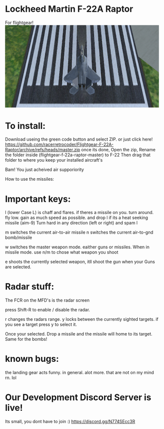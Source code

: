 # Lockheed Martin F-22A Raptor
For flightgear!
![image](/pic.png)

# To install:
 Download useing the green code button and select ZIP. or just click here! https://github.com/racerretrocoder/Flightgear-F-22A-Raptor/archive/refs/heads/master.zip
once its done, Open the zip, Rename the folder inside (flightgear-f-22a-raptor-master) to F-22
Then drag that folder to where you keep your installed aircraft's

Bam! You just acheived air supporiority 

How to use the missiles:

# Important keys:

l (lower Case L) is chaff and flares. if theres a missile on you. turn around. fly low. gain as much speed as possible. and drop l
if its a heat seeking missile (aim-9)
Turn hard in any direction (left or right) and spam l

m switches the current air-to-air missile
n switches the current air-to-gnd bomb/missile

w switches the master weapon mode. eaither guns or missiles.
When in missile mode. use n/m to chose what weapon you shoot

e shoots the currently selected weapon, itll shoot the gun when your Guns are selected. 

# Radar stuff:

The FCR on the MFD's is the radar screen

press Shift-R to enable / disable the radar.

r changes the radars range.
y locks between the currently sighted targets. if you see a target press y to select it. 

Once your selected. Drop a missile and the missile will home to its target. Same for the bombs!

# known bugs:
the landing gear acts funny. in general. 
alot more. that are not on my mind rn. lol

# Our Development Discord Server is live!
Its small, you dont have to join :)
https://discord.gg/N774SEcc3R

